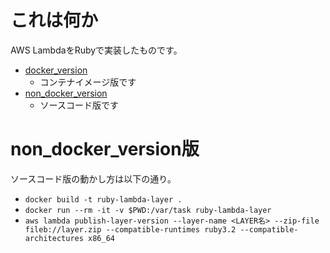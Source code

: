# これは何か

AWS LambdaをRubyで実装したものです。

- [docker_version](./docker_version/)
  - コンテナイメージ版です
- [non_docker_version](./non_docker_version/)
  - ソースコード版です

# non_docker_version版

ソースコード版の動かし方は以下の通り。

- `docker build -t ruby-lambda-layer .`
- `docker run --rm -it -v $PWD:/var/task ruby-lambda-layer`
- `aws lambda publish-layer-version --layer-name <LAYER名> --zip-file fileb://layer.zip --compatible-runtimes ruby3.2 --compatible-architectures x86_64`
